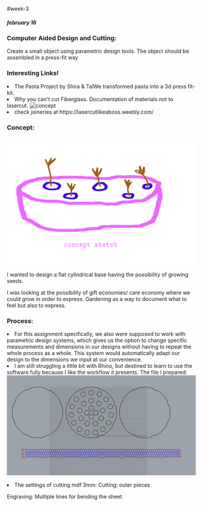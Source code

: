 #week-3
<h5>february 16 </h5>
<h3> Computer Aided Design and Cutting: </h3>
<p>Create a small object using parametric design tools. The object should be assembled in a press-fit way</p>

<h3>Interesting Links!</h3>
<li>The Pasta Project by Shira & TalWe transformed pasta into a 3d press fit-kit.
<li>Why you can't cut Fiberglass. Documentation of materials not to lasercut.
<img title="miro" alt="concept" src="https://fablabbcn-projects.gitlab.io/learning/fabacademy-local-docs/material/extras/week03/assets/week03-82b9f3a8.png" width="560"/>
<li> check joineries at https://lasercutlikeaboss.weebly.com/

<h3>Concept:</h3>
<img title="miro" alt="concept" src="/images/3.png" width="560"/>
</p>

<p> I wanted to design a flat cylindrical base having the possibility of growing seeds.</p>

<p>I was looking at the possibility of gift economies/ care economy where we could grow in order to express. Gardening as a way to document what to feel but also to express. </p>

<h3>Process:</h3>
<li>For this assignment specifically, we also were supposed to work with parametric design systems, which gives us the option to change specific measurements and dimensions in our designs without having to repeat the whole process as a whole. This system would automatically adapt our design to the dimensions we input at our convenience.

<li>I am still struggling a little bit with Rhino, but destined to learn to use the software fully because I like the workflow it presents. The file I prepared:

<img title="miro" alt="file" src="/images/4.png" width="560"/>
</p>

<li> The settings of cutting mdf 3mm:
Cutting: outer pieces

Engraving: Multiple lines for bending the sheet
